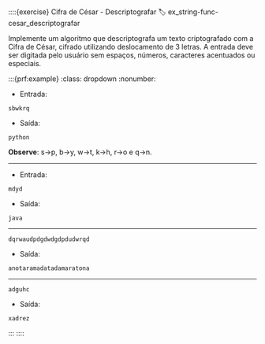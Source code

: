 ::::{exercise} Cifra de César - Descriptografar
:label: ex_string-func-cesar_descriptografar

Implemente um algoritmo que descriptografa um texto criptografado com a Cifra de César, cifrado utilizando deslocamento de $3$ letras. A entrada deve ser digitada pelo usuário sem espaços, números, caracteres acentuados ou especiais.

:::{prf:example}
:class: dropdown
:nonumber:

- Entrada:

```
sbwkrq
```

- Saída:

```
python
```
**Observe**: s->p, b->y, w->t, k->h, r->o e q->n.

---

- Entrada:

```
mdyd
```

- Saída:

```
java
```

---

```
dqrwaudpdgdwdgdpdudwrqd
```

- Saída:

```
anotaramadatadamaratona
```

---

```
adguhc
```

- Saída:

```
xadrez
```
:::
::::